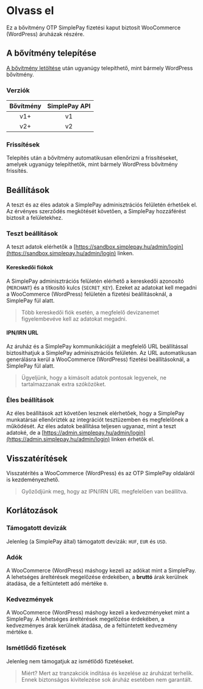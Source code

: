 # Olvass el

Ez a bővítmény OTP SimplePay fizetési kaput biztosít WooCommerce (WordPress) áruházak részére.

## A bővítmény telepítése

[A bővítmény letöltése](https://github.com/thepinecode/simplepay-gateway/archive/master.zip) után ugyanúgy telepíthető, mint bármely WordPress bővítmény.

### Verziók

| Bővítmény | SimplePay API |
|:---------:|:-------------:|
| v1+       | v1            |
| v2+       | v2            |

### Frissítések

Telepítés után a bővítmény automatikusan ellenőrizni a frissítéseket, amelyek ugyanúgy telepíthetők, mint bármely WordPress bővítmény frissítés.

## Beállítások

A teszt és az éles adatok a SimplePay adminisztrációs felületén érhetőek el. Az érvényes szerződés megkötését követően, a SimplePay hozzáférést biztosít a felületekhez.

### Teszt beállítások

A teszt adatok elérhetők a [https://sandbox.simplepay.hu/admin/login](https://sandbox.simplepay.hu/admin/login) linken.

#### Kereskedői fiókok

A SimplePay adminisztrációs felületén elérhető a kereskedői azonosító (`MERCHANT`) és a titkosító kulcs (`SECRET_KEY`). Ezeket az adatokat kell megadni a WooCommerce (WordPress) felületén a fizetési beállításoknál, a SimplePay fül alatt.

> Több kereskedői fiók esetén, a megfelelő devizanemet figyelembevéve kell az adatokat megadni.

#### IPN/IRN URL

Az áruház és a SimplePay kommunikációját a megfelelő URL beállítással biztosíthatjuk a SimplePay adminisztrációs felületén. Az URL automatikusan generálásra kerül a WooCommerce (WordPress) fizetési beállításoknál, a SimplePay fül alatt.

> Ügyeljünk, hogy a kimásolt adatok pontosak legyenek, ne tartalmazzanak extra szóközöket.

### Éles beállítások

Az éles beállítások azt követően lesznek elérhetőek, hogy a SimplePay munkatársai ellenőrizték az integrációt tesztüzemben és megfelelőnek a működését. Az éles adatok beállítása teljesen ugyanaz, mint a teszt adatoké, de a [https://admin.simplepay.hu/admin/login](https://admin.simplepay.hu/admin/login) linken érhetők el.

## Visszatérítések

Visszatérítés a WooCommerce (WordPress) és az OTP SimplePay oldaláról is kezdeményezhető.

> Győződjünk meg, hogy az IPN/IRN URL megfelelően van beállítva.

## Korlátozások

### Támogatott devizák

Jelenleg (a SimplePay által) támogatott devizák: `HUF`, `EUR` és `USD`.

### Adók

A WooCommerce (WordPress) máshogy kezeli az adókat mint a SimplePay. A lehetséges áreltérések megelőzése érdekében, a **bruttó** árak kerülnek átadása, de a feltüntetett adó mértéke `0`.

### Kedvezmények

A WooCommerce (WordPress) máshogy kezeli a kedvezményeket mint a SimplePay. A lehetséges áreltérések megelőzése érdekében, a kedvezményes árak kerülnek átadása, de a feltüntetett kedvezmény mértéke `0`.

### Ismétlődő fizetések

Jelenleg nem támogatjuk az ismétlődő fizetéseket.

> Miért? Mert az tranzakciók indítása és kezelése az áruházat terhelik. Ennek biztonságos kivitelezése sok áruház esetében nem garantált.
